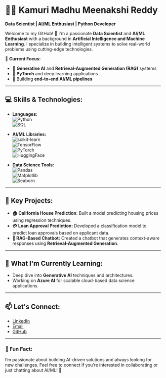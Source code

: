 # 👩‍💻 Kamuri Madhu Meenakshi Reddy
**Data Scientist | AI/ML Enthusiast | Python Developer**

Welcome to my GitHub! 👋 I'm a passionate **Data Scientist** and **AI/ML Enthusiast** with a background in **Artificial Intelligence and Machine Learning**. I specialize in building intelligent systems to solve real-world problems using cutting-edge technologies.

🚀 **Current Focus:**
- 🌟 **Generative AI** and **Retrieval-Augmented Generation (RAG)** systems
- 🤖 **PyTorch** and deep learning applications
- 🧠 Building **end-to-end AI/ML pipelines**

---

## 💻 Skills & Technologies:
- **Languages:**  
  ![Python](https://img.shields.io/badge/Python-3776AB?style=for-the-badge&logo=python&logoColor=white)  
  ![SQL](https://img.shields.io/badge/SQL-4479A1?style=for-the-badge&logo=postgresql&logoColor=white)

- **AI/ML Libraries:**  
  ![scikit-learn](https://img.shields.io/badge/scikit-learn-F7931E?style=for-the-badge&logo=scikit-learn&logoColor=white)  
  ![TensorFlow](https://img.shields.io/badge/TensorFlow-FF6F00?style=for-the-badge&logo=tensorflow&logoColor=white)  
  ![PyTorch](https://img.shields.io/badge/PyTorch-EE4C2C?style=for-the-badge&logo=pytorch&logoColor=white)  
  ![HuggingFace](https://img.shields.io/badge/HuggingFace-F75D59?style=for-the-badge&logo=huggingface&logoColor=white)



- **Data Science Tools:**  
  ![Pandas](https://img.shields.io/badge/Pandas-150458?style=for-the-badge&logo=pandas&logoColor=white)  
  ![Matplotlib](https://img.shields.io/badge/Matplotlib-0077B5?style=for-the-badge&logo=matplotlib&logoColor=white)  
  ![Seaborn](https://img.shields.io/badge/Seaborn-09A6B0?style=for-the-badge&logo=seaborn&logoColor=white)

---

## 🌟 Key Projects:
- **🏠 California House Prediction:** Built a model predicting housing prices using regression techniques.
- **💳 Loan Approval Prediction:** Developed a classification model to predict loan approvals based on applicant data.
- **🤖 RAG-Based Chatbot:** Created a chatbot that generates context-aware responses using **Retrieval-Augmented Generation**.

---

## 🧠 What I'm Currently Learning:
- Deep dive into **Generative AI** techniques and architectures.
- Working on **Azure AI** for scalable cloud-based data science applications.

---

## 📫 Let's Connect:
- [LinkedIn](https://www.linkedin.com/in/madhu080/) 
- [Email](mailto:kmadhumeenakshireddy@gmail.com)  
- [GitHub](https://github.com/Madhu-080)

---

### 🚀 Fun Fact:
I’m passionate about building AI-driven solutions and always looking for new challenges. Feel free to connect if you’re interested in collaborating or just chatting about AI/ML! 🚀
